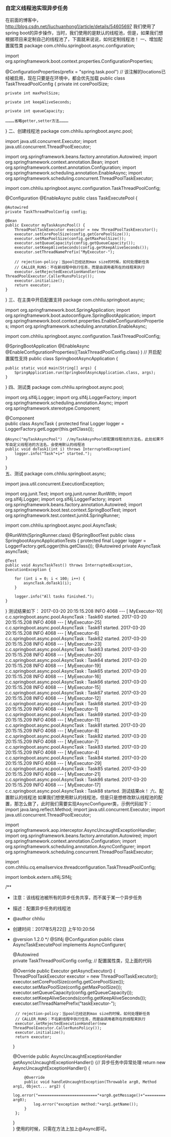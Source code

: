 ### 自定义线程池实现异步任务

在前面的博客中，http://blog.csdn.net/liuchuanhong1/article/details/54605697 我们使用了spring boot的异步操作，当时，我们使用的是默认的线程池，但是，如果我们想根据项目来定制自己的线程池了，下面就来说说，如何定制线程池！
一、增加配置属性类
package com.chhliu.springboot.async.configuration;
 
import org.springframework.boot.context.properties.ConfigurationProperties;
 
@ConfigurationProperties(prefix = "spring.task.pool") // 该注解的locations已经被启用，现在只要是在环境中，都会优先加载
public class TaskThreadPoolConfig {
	private int corePoolSize;
 
	private int maxPoolSize;
 
	private int keepAliveSeconds;
 
	private int queueCapacity;
	
	…………省略getter,setter方法…………
}
二、创建线程池
package com.chhliu.springboot.async.pool;
 
import java.util.concurrent.Executor;
import java.util.concurrent.ThreadPoolExecutor;
 
import org.springframework.beans.factory.annotation.Autowired;
import org.springframework.context.annotation.Bean;
import org.springframework.context.annotation.Configuration;
import org.springframework.scheduling.annotation.EnableAsync;
import org.springframework.scheduling.concurrent.ThreadPoolTaskExecutor;
 
import com.chhliu.springboot.async.configuration.TaskThreadPoolConfig;
 
@Configuration
@EnableAsync
public class TaskExecutePool {
 
	@Autowired
	private TaskThreadPoolConfig config;
 
	@Bean
	public Executor myTaskAsyncPool() {
		ThreadPoolTaskExecutor executor = new ThreadPoolTaskExecutor();
		executor.setCorePoolSize(config.getCorePoolSize());
		executor.setMaxPoolSize(config.getMaxPoolSize());
		executor.setQueueCapacity(config.getQueueCapacity());
		executor.setKeepAliveSeconds(config.getKeepAliveSeconds());
		executor.setThreadNamePrefix("MyExecutor-");
 
		// rejection-policy：当pool已经达到max size的时候，如何处理新任务
		// CALLER_RUNS：不在新线程中执行任务，而是由调用者所在的线程来执行
		executor.setRejectedExecutionHandler(new ThreadPoolExecutor.CallerRunsPolicy());
		executor.initialize();
		return executor;
	}
}
三、在主类中开启配置支持
package com.chhliu.springboot.async;
 
import org.springframework.boot.SpringApplication;
import org.springframework.boot.autoconfigure.SpringBootApplication;
import org.springframework.boot.context.properties.EnableConfigurationProperties;
import org.springframework.scheduling.annotation.EnableAsync;
 
import com.chhliu.springboot.async.configuration.TaskThreadPoolConfig;
 
@SpringBootApplication
@EnableAsync
@EnableConfigurationProperties({TaskThreadPoolConfig.class} ) // 开启配置属性支持
public class SpringbootAsyncApplication {
 
	public static void main(String[] args) {
		SpringApplication.run(SpringbootAsyncApplication.class, args);
	}
}
四、测试类
package com.chhliu.springboot.async.pool;
 
import org.slf4j.Logger;
import org.slf4j.LoggerFactory;
import org.springframework.scheduling.annotation.Async;
import org.springframework.stereotype.Component;
 
@Component  
public class AsyncTask {
    protected final Logger logger = LoggerFactory.getLogger(this.getClass());  
      
    @Async("myTaskAsyncPool")  //myTaskAsynPool即配置线程池的方法名，此处如果不写自定义线程池的方法名，会使用默认的线程池
    public void doTask1(int i) throws InterruptedException{  
        logger.info("Task"+i+" started.");  
    }  
}  
五、测试
package com.chhliu.springboot.async;
 
import java.util.concurrent.ExecutionException;
 
import org.junit.Test;
import org.junit.runner.RunWith;
import org.slf4j.Logger;
import org.slf4j.LoggerFactory;
import org.springframework.beans.factory.annotation.Autowired;
import org.springframework.boot.test.context.SpringBootTest;
import org.springframework.test.context.junit4.SpringRunner;
 
import com.chhliu.springboot.async.pool.AsyncTask;
 
@RunWith(SpringRunner.class)
@SpringBootTest
public class SpringbootAsyncApplicationTests {
	protected final Logger logger = LoggerFactory.getLogger(this.getClass());
	@Autowired
	private AsyncTask asyncTask;
 
	@Test
	public void AsyncTaskTest() throws InterruptedException, ExecutionException {
 
		for (int i = 0; i < 100; i++) {
			asyncTask.doTask1(i);
		}
 
		logger.info("All tasks finished.");
	}
}
测试结果如下：
2017-03-20 20:15:15.208  INFO 4068 --- [  MyExecutor-10] c.c.springboot.async.pool.AsyncTask      : Task60 started.
2017-03-20 20:15:15.208  INFO 4068 --- [  MyExecutor-25] c.c.springboot.async.pool.AsyncTask      : Task61 started.
2017-03-20 20:15:15.208  INFO 4068 --- [   MyExecutor-6] c.c.springboot.async.pool.AsyncTask      : Task62 started.
2017-03-20 20:15:15.208  INFO 4068 --- [  MyExecutor-23] c.c.springboot.async.pool.AsyncTask      : Task63 started.
2017-03-20 20:15:15.208  INFO 4068 --- [  MyExecutor-20] c.c.springboot.async.pool.AsyncTask      : Task64 started.
2017-03-20 20:15:15.208  INFO 4068 --- [  MyExecutor-19] c.c.springboot.async.pool.AsyncTask      : Task65 started.
2017-03-20 20:15:15.208  INFO 4068 --- [  MyExecutor-16] c.c.springboot.async.pool.AsyncTask      : Task66 started.
2017-03-20 20:15:15.208  INFO 4068 --- [  MyExecutor-15] c.c.springboot.async.pool.AsyncTask      : Task67 started.
2017-03-20 20:15:15.208  INFO 4068 --- [  MyExecutor-12] c.c.springboot.async.pool.AsyncTask      : Task68 started.
2017-03-20 20:15:15.209  INFO 4068 --- [   MyExecutor-1] c.c.springboot.async.pool.AsyncTask      : Task69 started.
2017-03-20 20:15:15.209  INFO 4068 --- [  MyExecutor-11] c.c.springboot.async.pool.AsyncTask      : Task81 started.
2017-03-20 20:15:15.209  INFO 4068 --- [   MyExecutor-8] c.c.springboot.async.pool.AsyncTask      : Task82 started.
2017-03-20 20:15:15.209  INFO 4068 --- [   MyExecutor-7] c.c.springboot.async.pool.AsyncTask      : Task83 started.
2017-03-20 20:15:15.209  INFO 4068 --- [   MyExecutor-4] c.c.springboot.async.pool.AsyncTask      : Task84 started.
2017-03-20 20:15:15.209  INFO 4068 --- [  MyExecutor-29] c.c.springboot.async.pool.AsyncTask      : Task85 started.
2017-03-20 20:15:15.209  INFO 4068 --- [  MyExecutor-21] c.c.springboot.async.pool.AsyncTask      : Task86 started.
2017-03-20 20:15:15.209  INFO 4068 --- [  MyExecutor-17] c.c.springboot.async.pool.AsyncTask      : Task88 started.
测试结果ok！
六、配置默认的线程池
如果我们想使用默认的线程池，但是只是想修改默认线程池的配置，那怎么做了，此时我们需要实现AsyncConfigurer类，示例代码如下：
import java.lang.reflect.Method;
import java.util.concurrent.Executor;
import java.util.concurrent.ThreadPoolExecutor;
 
import org.springframework.aop.interceptor.AsyncUncaughtExceptionHandler;
import org.springframework.beans.factory.annotation.Autowired;
import org.springframework.context.annotation.Configuration;
import org.springframework.scheduling.annotation.AsyncConfigurer;
import org.springframework.scheduling.concurrent.ThreadPoolTaskExecutor;
 
import com.chhliu.cq.emailservice.threadconfiguration.TaskThreadPoolConfig;
 
import lombok.extern.slf4j.Slf4j;  
 
/**
 * 注意：该线程池被所有的异步任务共享，而不属于某一个异步任务
 * 描述：配置异步任务的线程池
 * @author chhliu
 * 创建时间：2017年5月22日 上午10:20:56
 * @version 1.2.0
 */
@Slf4j
@Configuration
public class AsyncTaskExecutePool implements AsyncConfigurer{  
  
    @Autowired  
    private TaskThreadPoolConfig config;  // 配置属性类，见上面的代码
  
	@Override
	public Executor getAsyncExecutor() {
		ThreadPoolTaskExecutor executor = new ThreadPoolTaskExecutor();
        executor.setCorePoolSize(config.getCorePoolSize());  
        executor.setMaxPoolSize(config.getMaxPoolSize());  
        executor.setQueueCapacity(config.getQueueCapacity());  
        executor.setKeepAliveSeconds(config.getKeepAliveSeconds());  
        executor.setThreadNamePrefix("taskExecutor-");  
  
        // rejection-policy：当pool已经达到max size的时候，如何处理新任务  
        // CALLER_RUNS：不在新线程中执行任务，而是由调用者所在的线程来执行  
        executor.setRejectedExecutionHandler(new ThreadPoolExecutor.CallerRunsPolicy());
        executor.initialize();  
        return executor;  
	}
 
	@Override
	public AsyncUncaughtExceptionHandler getAsyncUncaughtExceptionHandler() {// 异步任务中异常处理
		return new AsyncUncaughtExceptionHandler() {
			
			@Override
			public void handleUncaughtException(Throwable arg0, Method arg1, Object... arg2) {
				log.error("=========================="+arg0.getMessage()+"=======================", arg0);
				log.error("exception method:"+arg1.getName());
			}
		};
	}  
}
使用的时候，只需在方法上加上@Async即可。